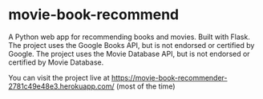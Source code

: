 # movie-book-recommend
A Python web app for recommending books and movies. Built with Flask.
The project uses the Google Books API, but is not endorsed or certified by Google.
The project uses the Movie Database API, but is not endorsed or certified by Movie Database.

You can visit the project live at https://movie-book-recommender-2781c49e48e3.herokuapp.com/ (most of the time)
